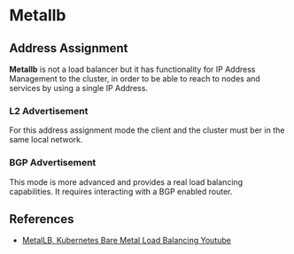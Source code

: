 # Metallb

## Address Assignment

**Metallb** is not a load balancer but it has functionality for IP Address Management to the cluster, in order to be able to reach to nodes and services by using a single IP Address.

### L2 Advertisement

For this address assignment mode the client and the cluster must ber in the same local network.

### BGP Advertisement

This mode is more advanced and provides a real load balancing capabilities. It requires interacting with a BGP enabled router.

## References

* [MetalLB, Kubernetes Bare Metal Load Balancing Youtube](https://www.youtube.com/watch?v=4_3B0lAsXWQ)
